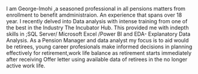 I am George-Imohi ,a seasoned professional in all pensions matters from enrollment to benefit amdministraion. An experience that spans over 18 year. I recently delved into Data analysis with intense training from one of the best in the Industry  The Incubator Hub. This provided me with indepth skills in ;SQL Server/ Microsoft Excel /Power BI and EDA- Explanatory Data Analysis.
As a Pension Manager and data analyst my focus is to aid would be retirees, young career profesionals make informed decisions in planning effectively for retirement,work life balance as retirement starts immediately after receiving Offer letter using available data of retirees in the no longer active work life.
